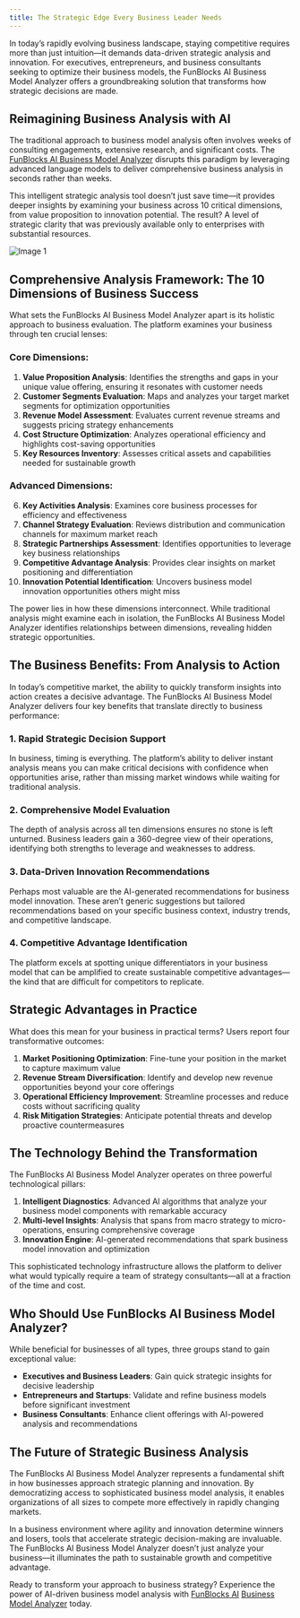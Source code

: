 ```yaml
---
title: The Strategic Edge Every Business Leader Needs
---
```


In today’s rapidly evolving business landscape, staying competitive requires more than just intuition—it demands data-driven strategic analysis and innovation. For executives, entrepreneurs, and business consultants seeking to optimize their business models, the FunBlocks AI Business Model Analyzer offers a groundbreaking solution that transforms how strategic decisions are made.

Reimagining Business Analysis with AI
-------------------------------------

The traditional approach to business model analysis often involves weeks of consulting engagements, extensive research, and significant costs. The [FunBlocks AI Business Model Analyzer](https://www.funblocks.net/aitools/businessmodel) disrupts this paradigm by leveraging advanced language models to deliver comprehensive business analysis in seconds rather than weeks.

This intelligent strategic analysis tool doesn’t just save time—it provides deeper insights by examining your business across 10 critical dimensions, from value proposition to innovation potential. The result? A level of strategic clarity that was previously available only to enterprises with substantial resources.

![Image 1](/img/uploads/2025/02/Screenshot-2025-02-28-at-4.53.32-PM.png)

Comprehensive Analysis Framework: The 10 Dimensions of Business Success
-----------------------------------------------------------------------

What sets the FunBlocks AI Business Model Analyzer apart is its holistic approach to business evaluation. The platform examines your business through ten crucial lenses:

### Core Dimensions:

1.  **Value Proposition Analysis**: Identifies the strengths and gaps in your unique value offering, ensuring it resonates with customer needs
2.  **Customer Segments Evaluation**: Maps and analyzes your target market segments for optimization opportunities
3.  **Revenue Model Assessment**: Evaluates current revenue streams and suggests pricing strategy enhancements
4.  **Cost Structure Optimization**: Analyzes operational efficiency and highlights cost-saving opportunities
5.  **Key Resources Inventory**: Assesses critical assets and capabilities needed for sustainable growth

### Advanced Dimensions:

6.  **Key Activities Analysis**: Examines core business processes for efficiency and effectiveness
7.  **Channel Strategy Evaluation**: Reviews distribution and communication channels for maximum market reach
8.  **Strategic Partnerships Assessment**: Identifies opportunities to leverage key business relationships
9.  **Competitive Advantage Analysis**: Provides clear insights on market positioning and differentiation
10.  **Innovation Potential Identification**: Uncovers business model innovation opportunities others might miss

The power lies in how these dimensions interconnect. While traditional analysis might examine each in isolation, the FunBlocks AI Business Model Analyzer identifies relationships between dimensions, revealing hidden strategic opportunities.

The Business Benefits: From Analysis to Action
----------------------------------------------

In today’s competitive market, the ability to quickly transform insights into action creates a decisive advantage. The FunBlocks AI Business Model Analyzer delivers four key benefits that translate directly to business performance:

### 1\. Rapid Strategic Decision Support

In business, timing is everything. The platform’s ability to deliver instant analysis means you can make critical decisions with confidence when opportunities arise, rather than missing market windows while waiting for traditional analysis.

### 2\. Comprehensive Model Evaluation

The depth of analysis across all ten dimensions ensures no stone is left unturned. Business leaders gain a 360-degree view of their operations, identifying both strengths to leverage and weaknesses to address.

### 3\. Data-Driven Innovation Recommendations

Perhaps most valuable are the AI-generated recommendations for business model innovation. These aren’t generic suggestions but tailored recommendations based on your specific business context, industry trends, and competitive landscape.

### 4\. Competitive Advantage Identification

The platform excels at spotting unique differentiators in your business model that can be amplified to create sustainable competitive advantages—the kind that are difficult for competitors to replicate.

Strategic Advantages in Practice
--------------------------------

What does this mean for your business in practical terms? Users report four transformative outcomes:

1.  **Market Positioning Optimization**: Fine-tune your position in the market to capture maximum value
2.  **Revenue Stream Diversification**: Identify and develop new revenue opportunities beyond your core offerings
3.  **Operational Efficiency Improvement**: Streamline processes and reduce costs without sacrificing quality
4.  **Risk Mitigation Strategies**: Anticipate potential threats and develop proactive countermeasures

The Technology Behind the Transformation
----------------------------------------

The FunBlocks AI Business Model Analyzer operates on three powerful technological pillars:

1.  **Intelligent Diagnostics**: Advanced AI algorithms that analyze your business model components with remarkable accuracy
2.  **Multi-level Insights**: Analysis that spans from macro strategy to micro-operations, ensuring comprehensive coverage
3.  **Innovation Engine**: AI-generated recommendations that spark business model innovation and optimization

This sophisticated technology infrastructure allows the platform to deliver what would typically require a team of strategy consultants—all at a fraction of the time and cost.

Who Should Use FunBlocks AI Business Model Analyzer?
----------------------------------------------------

While beneficial for businesses of all types, three groups stand to gain exceptional value:

*   **Executives and Business Leaders**: Gain quick strategic insights for decisive leadership
*   **Entrepreneurs and Startups**: Validate and refine business models before significant investment
*   **Business Consultants**: Enhance client offerings with AI-powered analysis and recommendations

The Future of Strategic Business Analysis
-----------------------------------------

The FunBlocks AI Business Model Analyzer represents a fundamental shift in how businesses approach strategic planning and innovation. By democratizing access to sophisticated business model analysis, it enables organizations of all sizes to compete more effectively in rapidly changing markets.

In a business environment where agility and innovation determine winners and losers, tools that accelerate strategic decision-making are invaluable. The FunBlocks AI Business Model Analyzer doesn’t just analyze your business—it illuminates the path to sustainable growth and competitive advantage.

Ready to transform your approach to business strategy? Experience the power of AI-driven business model analysis with [FunBlocks AI](https://www.funblocks.net/aitools) [Business Model Analyzer](https://www.funblocks.net/aitools/businessmodel) today.
